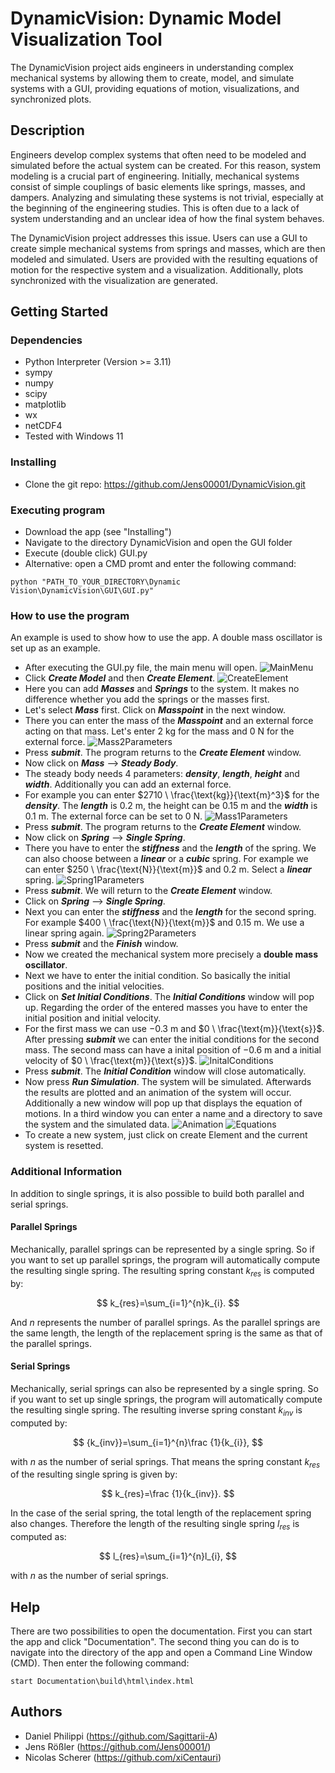 # DynamicVision: Dynamic Model Visualization Tool

The DynamicVision project aids engineers in understanding complex mechanical systems by allowing them to create, model, and simulate systems with a GUI, providing equations of motion, visualizations, and synchronized plots.

## Description

Engineers develop complex systems that often need to be modeled and simulated before the actual system can be created. For this reason, system modeling is a crucial part of engineering. Initially, mechanical systems consist of simple couplings of basic elements like springs, masses, and dampers. Analyzing and simulating these systems is not trivial, especially at the beginning of the engineering studies. This is often due to a lack of system understanding and an unclear idea of how the final system behaves.

The DynamicVision project addresses this issue. Users can use a GUI to create simple mechanical systems from springs and masses, which are then modeled and simulated. Users are provided with the resulting equations of motion for the respective system and a visualization. Additionally, plots synchronized with the visualization are generated.


## Getting Started

### Dependencies

* Python Interpreter (Version >= 3.11)
* sympy
* numpy
* scipy
* matplotlib
* wx
* netCDF4
* Tested with Windows 11

### Installing

* Clone the git repo: https://github.com/Jens00001/DynamicVision.git

### Executing program

* Download the app (see "Installing")
* Navigate to the directory DynamicVision and open the GUI folder
* Execute (double click) GUI.py
* Alternative: open a CMD promt and enter the following command:
```
python "PATH_TO_YOUR_DIRECTORY\Dynamic Vision\DynamicVision\GUI\GUI.py"
```

### How to use the program
An example is used to show how to use the app. A double mass oscillator is set up as an example.
* After executing the GUI.py file, the main menu will open.
![MainMenu](https://github.com/Jens00001/DynamicVision/blob/dev/Pictures/MainMenu.png)
* Click **_Create Model_** and then **_Create Element_**.
![CreateElement](https://github.com/Jens00001/DynamicVision/blob/dev/Pictures/CreateElement.png)
* Here you can add **_Masses_** and **_Springs_** to the system. It makes no difference whether you add the springs or the masses first.
* Let's select **_Mass_** first. Click on **_Masspoint_** in the next window.
* There you can enter the mass of the **_Masspoint_** and an external force acting on that mass. Let's enter $2 \ \text{kg}$ for the mass and $0 \ \text{N}$ for the external force.
![Mass2Parameters](https://github.com/Jens00001/DynamicVision/blob/dev/Pictures/Mass2Parameters.png)
* Press **_submit_**. The program returns to the **_Create Element_** window.
* Now click on **_Mass_** ⟶ **_Steady Body_**.
* The steady body needs 4 parameters: **_density_**, **_length_**, **_height_** and **_width_**. Additionally you can add an external force.
* For example you can enter $2710 \ \frac{\text{kg}}{\text{m}^3}$ for the **_density_**. The **_length_** is $0.2 \ \text{m}$, the height can be $0.15 \ \text{m}$ and the **_width_** is $0.1 \ \text{m}$. The external force can be set to $0 \ \text{N}$.
![Mass1Parameters](https://github.com/Jens00001/DynamicVision/blob/dev/Pictures/Mass1Parameters.png)
* Press **_submit_**. The program returns to the **_Create Element_** window.
* Now click on **_Spring_** ⟶ **_Single Spring_**.
* There you have to enter the **_stiffness_** and the **_length_** of the spring. We can also choose between a **_linear_** or a **_cubic_** spring. For example we can enter $250 \  \frac{\text{N}}{\text{m}}$ and $0.2 \ \text{m}$. Select a **_linear_** spring.
![Spring1Parameters](https://github.com/Jens00001/DynamicVision/blob/dev/Pictures/SpringParameters.png)
* Press **_submit_**. We will return to the **_Create Element_** window.
* Click on **_Spring_** ⟶ **_Single Spring_**.
* Next you can enter the **_stiffness_** and the **_length_** for the second spring. For example $400 \  \frac{\text{N}}{\text{m}}$ and $0.15 \ \text{m}$. We use a linear spring again.
![Spring2Parameters](https://github.com/Jens00001/DynamicVision/blob/dev/Pictures/Spring2Parameters.png)
* Press **_submit_** and the **_Finish_** window.
* Now we created the mechanical system more precisely a **double mass oscillator**.
* Next we have to enter the initial condition. So basically the initial positions and the initial velocities.
* Click on **_Set Initial Conditions_**. The **_Initial Conditions_** window will pop up. Regarding the order of the entered masses you have to enter the initial position and initial velocity.
* For the first mass we can use $-0.3 \ \text{m}$ and $0 \  \frac{\text{m}}{\text{s}}$. After pressing **_submit_** we can enter the initial conditions for the second mass. The second mass can have a inital position of $-0.6 \ \text{m}$ and a initial velocity of $0 \  \frac{\text{m}}{\text{s}}$.
![InitalConditions](https://github.com/Jens00001/DynamicVision/blob/dev/Pictures/IC.png)
* Press **_submit_**. The **_Initial Condition_** window will close automatically.
* Now press **_Run Simulation_**. The system will be simulated. Afterwards the results are plotted and an animation of the system will occur. Additionally a new window will pop up that displays the equation of motions. In a third window you can enter a name and a directory to save the system and the simulated data.
![Animation](https://github.com/Jens00001/DynamicVision/blob/dev/Pictures/Animation.gif)
![Equations](https://github.com/Jens00001/DynamicVision/blob/dev/Pictures/EquationsOfMotion.png)
* To create a new system, just click on create Element and the current system is resetted.

### Additional Information
In addition to single springs, it is also possible to build both parallel and serial springs.


#### Parallel Springs
Mechanically, parallel springs can be represented by a single spring. So if you want to set up parallel springs, the program will automatically compute the resulting single spring.
The resulting spring constant $k_{res}$ is computed by:

$$ k_{res}=\sum_{i=1}^{n}k_{i}. $$

And $n$ represents the number of parallel springs. 
As the parallel springs are the same length, the length of the replacement spring is the same as that of the parallel springs.


#### Serial Springs
Mechanically, serial springs can also be represented by a single spring. So if you want to set up single springs, the program will automatically compute the resulting single spring.
The resulting inverse spring constant $k_{inv}$ is computed by:

$$ {k_{inv}}=\sum_{i=1}^{n}\frac {1}{k_{i}}, $$

with $n$ as the number of serial springs. That means the spring constant $k_{res}$ of the resulting single spring is given by:

$$ k_{res}=\frac {1}{k_{inv}}. $$

In the case of the serial spring, the total length of the replacement spring also changes. Therefore the length of the resulting single spring $l_{res}$ is computed as:

$$ l_{res}=\sum_{i=1}^{n}l_{i}, $$

with $n$ as the number of serial springs.


## Help

There are two possibilities to open the documentation. First you can start the app and click "Documentation".
The second thing you can do is to navigate into the directory of the app and open a Command Line Window (CMD). Then enter the following command:

```
start Documentation\build\html\index.html
```

## Authors

* Daniel Philippi (https://github.com/Sagittarii-A)
* Jens Rößler (https://github.com/Jens00001/)
* Nicolas Scherer (https://github.com/xiCentauri)
